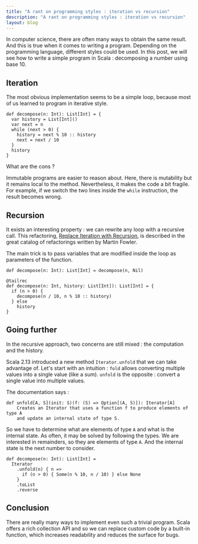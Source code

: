 ```yaml
---
title: "A rant on programming styles : iteration vs recursion"
description: "A rant on programming styles : iteration vs recursion"
layout: blog
---
```

In computer science, there are often many ways to obtain the same result. And this is true when it
comes to writing a program. Depending on the programming language, different styles could be used.
In this post, we will see how to write a simple program in Scala : decomposing a number using base
10.

## Iteration

The most obvious implementation seems to be a simple loop, because most of us learned to program in
iterative style.

```
def decompose(n: Int): List[Int] = {
  var history = List[Int]()
  var next = n
  while (next > 0) {
    history = next % 10 :: history
    next = next / 10
  }
  history
}
```

What are the cons ?

Immutable programs are easier to reason about. Here, there is mutability but it remains local to the
method. Nevertheless, it makes the code a bit fragile. For example, if we switch the two lines
inside the `while` instruction, the result becomes wrong.

## Recursion

It exists an interesting property : we can rewrite any loop with a recursive call. This refactoring,
[Replace Iteration with
Recursion](https://www.refactoring.com/catalog/replaceIterationWithRecursion.html), is described in
the great catalog of refactorings written by Martin Fowler.

The main trick is to pass variables that are modified inside the loop as parameters of the function.

```
def decompose(n: Int): List[Int] = decompose(n, Nil)

@tailrec
def decompose(n: Int, history: List[Int]): List[Int] = {
  if (n > 0) {
    decompose(n / 10, n % 10 :: history)
  } else
    history
}
```

## Going further

In the recursive approach, two concerns are still mixed : the computation and the history.

Scala 2.13 introduced a new method `Iterator.unfold` that we can take advantage of. Let's start with
an intuition : `fold` allows converting multiple values into a single value (like a sum). `unfold`
is the opposite : convert a single value into multiple values.

The documentation says :

```
def unfold[A, S](init: S)(f: (S) => Option[(A, S)]): Iterator[A]
    Creates an Iterator that uses a function f to produce elements of type A 
    and update an internal state of type S.
```

So we have to determine what are elements of type `A` and what is the internal state. As often, it
may be solved by following the types. We are interested in remainders, so they are elements of type
`A`. And the internal state is the next number to consider.

```
def decompose(n: Int): List[Int] =
  Iterator
    .unfold(n) { n =>
      if (n > 0) { Some(n % 10, n / 10) } else None
    }
    .toList
    .reverse
```

## Conclusion

There are really many ways to implement even such a trivial program. Scala offers a rich collection
API and so we can replace custom code by a built-in function, which increases readability and
reduces the surface for bugs.

